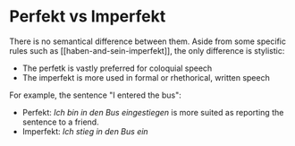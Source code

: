 # Perfekt vs Imperfekt
There is no semantical difference between them. Aside from some specific rules such as [[haben-and-sein-imperfekt]], the only difference is stylistic:

* The perfetk is vastly preferred for coloquial speech
* The imperfekt is more used in formal or rhethorical, written speech

For example, the sentence "I entered the bus":

* Perfekt: *Ich bin in den Bus eingestiegen* is more suited as reporting the sentence to a friend.
* Imperfekt: *Ich stieg in den Bus ein*
